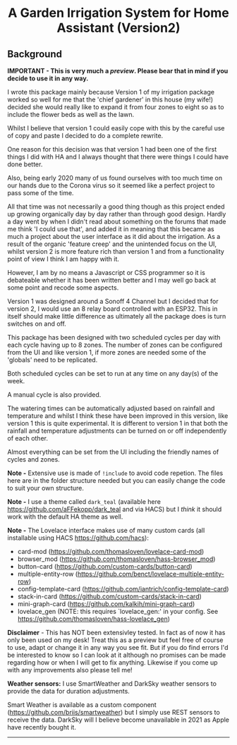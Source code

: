 <h1 align="center">A Garden Irrigation System for Home Assistant (Version2)</h1>


<h2>Background</h2>

__IMPORTANT - This is very much a *preview*. Please bear that in mind if you decide to use it in any way.__

I wrote this package mainly because Version 1 of my irrigation package worked so well for me that the 'chief gardener' in this house (my wife!) decided she would really like to expand it from four zones to eight so as to include the flower beds as well as the lawn.

Whilst I believe that version 1 could easily cope with this by the careful use of copy and paste I decided to do a complete rewrite.

One reason for this decision was that version 1 had been one of the first things I did with HA and I always thought that there were things I could have done better.

Also, being early 2020 many of us found ourselves with too much time on our hands due to the Corona virus so it seemed like a perfect project to pass some of the time.

All that time was not necessarily a good thing though as this project ended up growing organically day by day rather than through good design. Hardly a day went by when I didn't read about something on the forums that made me think 'I could use that', and added it in meaning that this became as much a project about the user interface as it did about the irrigation. As a result of the organic 'feature creep' and the unintended focus on the UI, whilst version 2 is more feature rich than version 1 and from a functionality point of view I think I am happy with it.

However, I am by no means a Javascript or CSS programmer so it is debateable whether it has been written better and I may well go back at some point and recode some aspects. 

Version 1 was designed around a Sonoff 4 Channel but I decided that for version 2, I would use an 8 relay board controlled with an ESP32.
This in itself should make little difference as ultimately all the package does is turn switches on and off.

This package has been designed with two scheduled cycles per day with each cycle having up to 8 zones. The number of zones can be configured from the UI and like version 1, if more zones are needed some of the 'globals' need to be replicated.

Both scheduled cycles can be set to run at any time on any day(s) of the week.

A manual cycle is also provided.

The watering times can be automatically adjusted based on rainfall and temperature and whilst I think these have been improved in this version, like version 1 this is quite experimental. It is different to version 1 in that both the rainfall and temperature adjustments can be turned on or off independently of each other.

Almost everything can be set from the UI including the friendly names of cycles and zones.

__Note -__ Extensive use is made of `!include` to avoid code repetion. The files here are in the folder structure needed but you can easily change the code to suit your own structure.

__Note -__ I use a theme called `dark_teal` (available here https://github.com/aFFekopp/dark_teal and via HACS) but I *think* it should work with the default HA theme as well.

__Note -__ The Lovelace interface makes use of many custom cards (all installable using HACS https://github.com/hacs):


- card-mod (https://github.com/thomasloven/lovelace-card-mod)
- browser_mod (https://github.com/thomasloven/hass-browser_mod)
- button-card (https://github.com/custom-cards/button-card)
- multiple-entity-row (https://github.com/benct/lovelace-multiple-entity-row)
- config-template-card (https://github.com/iantrich/config-template-card)
- stack-in-card (https://github.com/custom-cards/stack-in-card)
- mini-graph-card (https://github.com/kalkih/mini-graph-card)
- lovelace_gen (NOTE: this requires `lovelace_gen:' in your config. See https://github.com/thomasloven/hass-lovelace_gen) 


__Disclaimer__ - This has NOT been extensivley tested. In fact as of now it has only been used on my desk! Treat this as a preview but feel free of course to use, adapt or change it in any way you see fit. But if you do find errors I'd be interested to know so I can look at it although no promises can be made regarding how or when I will get to fix anything. Likewise if you come up with any improvements also please tell me!



__Weather sensors:__ I use SmartWeather and DarkSky weather sensors to provide the data for duration adjustments.

Smart Weather is available as a custom component (https://github.com/briis/smartweather) but I simply use REST sensors to receive the data.
DarkSky will I believe become unavailable in 2021 as Apple have recently bought it.

--------------

